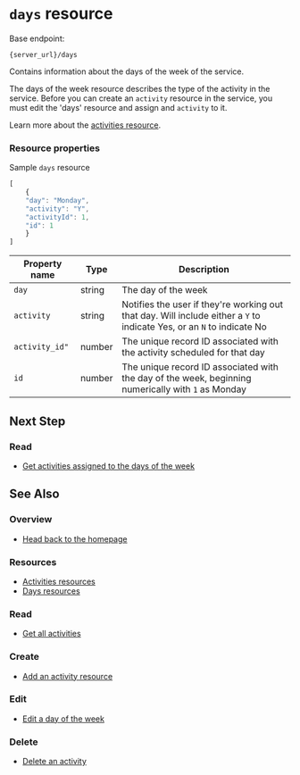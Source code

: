 # `days` resource

Base endpoint:

```shell
{server_url}/days
```

Contains information about the days of the week of the service.

The days of the week resource describes the type of the activity in the service.
Before you can create an `activity` resource in the service,
you must edit the 'days' resource and assign and `activity` to it.

Learn more about the [activities resource](activities.md).

### Resource properties

Sample `days` resource

```js
[
    {
    "day": "Monday", 
    "activity": "Y",
    "activityId": 1,
    "id": 1
    }
]
```

| Property name | Type | Description |
| ------------- | ----------- | ----------- |
| `day` | string | The day of the week |
| `activity` | string | Notifies the user if they're working out that day. Will include either a `Y` to indicate Yes, or an `N` to indicate No |
| `activity_id"` | number | The unique record ID associated with the activity scheduled for that day|
| `id` | number | The unique record ID associated with the day of the week, beginning numerically with `1` as Monday |

## Next Step

### Read

* [Get activities assigned to the days of the week](./get-days.md)

## See Also

### Overview

* [Head back to the homepage](../index.md)

### Resources

* [Activities resources](./activities.md)
* [Days resources](./days.md)

### Read

* [Get all activities](./get-activities.md)

### Create

* [Add an activity resource](./post-new-activity.md)

### Edit

* [Edit a day of the week](./put-days.md)

### Delete

* [Delete an activity](./delete-activities.md)